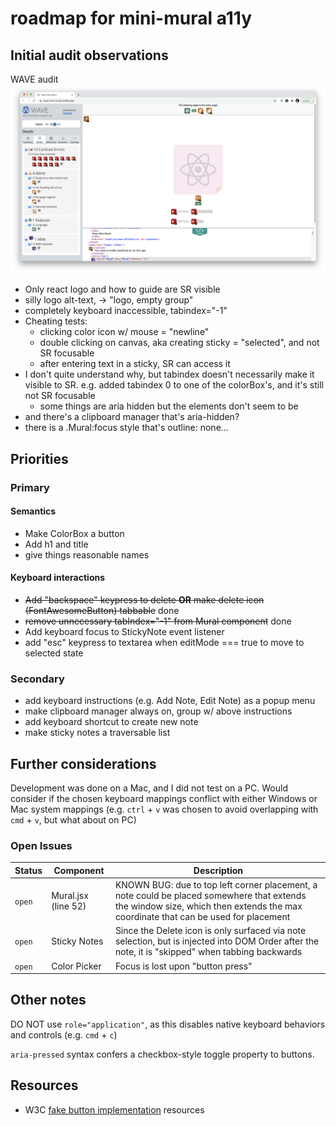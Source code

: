 # roadmap for mini-mural a11y

## Initial audit observations

WAVE audit
![initial WAVE audit results. 13 contrast errors, 4 alerts, and 1 aria](WAVE-initial-run.png)

* Only react logo and how to guide are SR visible
* silly logo alt-text, -> "logo, empty group"
* completely keyboard inaccessible, tabindex="-1"
* Cheating tests:
  * clicking color icon w/ mouse = "newline"
  * double clicking on canvas, aka creating sticky = "selected", and not SR focusable
  * after entering text in a sticky, SR can access it
* I don't quite understand why, but tabindex doesn't necessarily make it visible to SR. e.g. added tabindex 0 to one of the colorBox's, and it's still not SR focusable
  * some things are aria hidden but the elements don't seem to be
* and there's a clipboard manager that's aria-hidden?
* there is a .Mural:focus style that's outline: none...

## Priorities

### Primary

#### Semantics

* Make ColorBox a button
* Add h1 and title
* give things reasonable names

#### Keyboard interactions

* ~~Add "backspace" keypress to delete **OR** make delete icon (FontAwesomeButton) tabbable~~ done
* ~~remove unnecessary tabIndex="-1" from Mural component~~ done
* Add keyboard focus to StickyNote event listener
* add "esc" keypress to textarea when editMode === true to move to selected state

### Secondary

* add keyboard instructions (e.g. Add Note, Edit Note) as a popup menu
* make clipboard manager always on, group w/ above instructions
* add keyboard shortcut to create new note
* make sticky notes a traversable list

## Further considerations

Development was done on a Mac, and I did not test on a PC. Would consider if the chosen keyboard mappings conflict with either Windows or Mac system mappings (e.g. `ctrl` + `v` was chosen to avoid overlapping with `cmd` + `v`, but what about on PC)

### Open Issues

| Status | Component           | Description                                                                                                                                                                      |
| ------ | ------------------- | -------------------------------------------------------------------------------------------------------------------------------------------------------------------------------- |
| `open` | Mural.jsx (line 52) | KNOWN BUG: due to top left corner placement, a note could be placed somewhere that extends the window size, which then extends the max coordinate that can be used for placement |
| `open` | Sticky Notes        | Since the Delete icon is only surfaced via note selection, but is injected into DOM Order after the note, it is "skipped" when tabbing backwards                                 |
| `open` | Color Picker        | Focus is lost upon "button press"                                                                                                                                                |

## Other notes

DO NOT use `role="application"`, as this disables native keyboard behaviors and controls (e.g. `cmd` + `c`)

`aria-pressed` syntax confers a checkbox-style toggle property to buttons.

## Resources

* W3C [fake button implementation](https://www.w3.org/TR/wai-aria-practices-1.1/examples/button/button.html) resources
